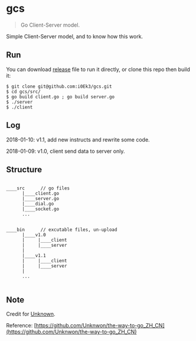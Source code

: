 # gcs

> Go Client-Server model.

Simple Client-Server model, and to know how this work.   


## Run

You can download [release](https://github.com/i0Ek3/gcs/releases) file to run it directly, or clone this repo then build it:

```Shell
$ git clone git@github.com:i0Ek3/gcs.git
$ cd gcs/src/
$ go build client.go ; go build server.go
$ ./server
$ ./client
```


## Log


2018-01-10: v1.1, add new instructs and rewrite some code.

2018-01-09: v1.0, client send data to server only.




## Structure

```Shell

____src      // go files
      |____client.go
      |____server.go
      |____dial.go
      |____socket.go
      ...
      

____bin      // excutable files, un-upload
      |____v1.0
      |     |____client
      |     |____server
      |
      |____v1.1
      |     |____client
      |     |____server
      | 
      ...


```


## Note

Credit for [Unknown](https://github.com/Unknwon).

Reference: [https://github.com/Unknwon/the-way-to-go_ZH_CN](https://github.com/Unknwon/the-way-to-go_ZH_CN)




